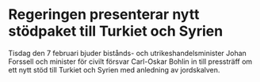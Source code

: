 # Regeringen presenterar nytt stödpaket till Turkiet och Syrien

Tisdag den 7 februari bjuder bistånds- och utrikeshandelsminister Johan Forssell och minister för civilt försvar Carl-Oskar Bohlin in till pressträff om ett nytt stöd till Turkiet och Syrien med anledning av jordskalven.
